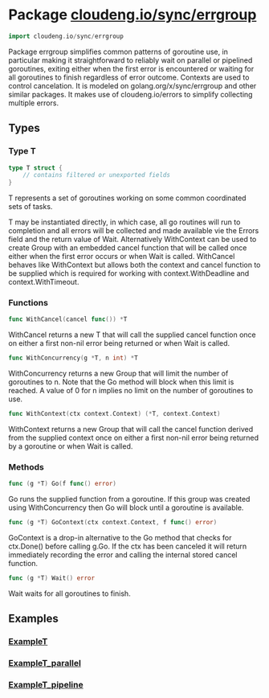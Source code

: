 # Package [cloudeng.io/sync/errgroup](https://pkg.go.dev/cloudeng.io/sync/errgroup?tab=doc)

```go
import cloudeng.io/sync/errgroup
```

Package errgroup simplifies common patterns of goroutine use, in particular
making it straightforward to reliably wait on parallel or pipelined
goroutines, exiting either when the first error is encountered or waiting
for all goroutines to finish regardless of error outcome. Contexts are
used to control cancelation. It is modeled on golang.org/x/sync/errgroup
and other similar packages. It makes use of cloudeng.io/errors to simplify
collecting multiple errors.

## Types
### Type T
```go
type T struct {
	// contains filtered or unexported fields
}
```
T represents a set of goroutines working on some common coordinated sets of
tasks.

T may be instantiated directly, in which case, all go routines will run
to completion and all errors will be collected and made available vie the
Errors field and the return value of Wait. Alternatively WithContext can be
used to create Group with an embedded cancel function that will be called
once either when the first error occurs or when Wait is called. WithCancel
behaves like WithContext but allows both the context and cancel function
to be supplied which is required for working with context.WithDeadline and
context.WithTimeout.

### Functions

```go
func WithCancel(cancel func()) *T
```
WithCancel returns a new T that will call the supplied cancel function once
on either a first non-nil error being returned or when Wait is called.


```go
func WithConcurrency(g *T, n int) *T
```
WithConcurrency returns a new Group that will limit the number of goroutines
to n. Note that the Go method will block when this limit is reached.
A value of 0 for n implies no limit on the number of goroutines to use.


```go
func WithContext(ctx context.Context) (*T, context.Context)
```
WithContext returns a new Group that will call the cancel function derived
from the supplied context once on either a first non-nil error being
returned by a goroutine or when Wait is called.



### Methods

```go
func (g *T) Go(f func() error)
```
Go runs the supplied function from a goroutine. If this group was created
using WithConcurrency then Go will block until a goroutine is available.


```go
func (g *T) GoContext(ctx context.Context, f func() error)
```
GoContext is a drop-in alternative to the Go method that checks for
ctx.Done() before calling g.Go. If the ctx has been canceled it will return
immediately recording the error and calling the internal stored cancel
function.


```go
func (g *T) Wait() error
```
Wait waits for all goroutines to finish.






## Examples
### [ExampleT](https://pkg.go.dev/cloudeng.io/sync/errgroup?tab=doc#example-T)

### [ExampleT_parallel](https://pkg.go.dev/cloudeng.io/sync/errgroup?tab=doc#example-T_parallel)

### [ExampleT_pipeline](https://pkg.go.dev/cloudeng.io/sync/errgroup?tab=doc#example-T_pipeline)




